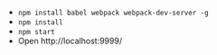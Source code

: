 - `npm install babel webpack webpack-dev-server -g`
- `npm install`
- `npm start`
-  Open http://localhost:9999/